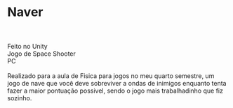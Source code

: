# Naver
<br />
<br />
Feito no Unity
<br />
Jogo de Space Shooter
<br />
PC
<br />
<br />
Realizado para a aula de Fisica para jogos no meu quarto semestre, um jogo de nave que você deve sobreviver a ondas de inimigos enquanto tenta fazer a maior pontuação possivel, sendo o jogo mais trabalhadinho que fiz sozinho.
